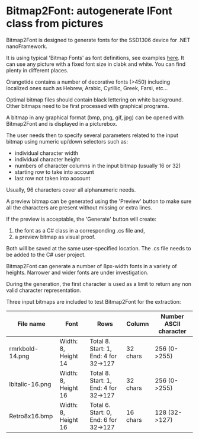 # Bitmap2Font: autogenerate IFont class from pictures

Bitmap2Font is designed to generate fonts for the SSD1306 device for .NET nanoFramework.

It is using typical 'Bitmap Fonts' as font definitions, see examples [here](http://www.orangetide.com/fonts/DOS/). It can use any picture with a fixed font size in clabk and white. You can find plenty in different places.

Orangetide contains a number of decorative fonts (>450) including localized ones such as Hebrew, Arabic, Cyrillic, Greek, Farsi, etc...

Optimal bitmap files should contain black lettering on white background. Other bitmaps need to be first processed with graphical programs.

A bitmap in any graphical format (bmp, png, gif, jpg) can be opened with Bitmap2Font and is displayed in a picturebox.

The user needs then to specify several parameters related to the input bitmap using numeric up/down selectors such as:

- individual character width
- individual character height
- numbers of character columns in the input bitmap (usually 16 or 32)
- starting row to take into account
- last row not taken into account

Usually, 96 characters cover all alphanumeric needs.

A preview bitmap can be generated using the 'Preview' button to make sure all the characters are present without missing or extra lines.

If the preview is acceptable, the 'Generate' button will create:

1. the font as a C# class in a corresponding .cs file and,
2. a preview bitmap as visual proof.

Both will be saved at the same user-specified location. The .cs file needs to be added to the C# user project.

Bitmap2Font can generate a number of 8px-width fonts in a variety of heights. Narrower and wider fonts are under investigation.

During the generation, the first character is used as a limit to return any non valid character representation.

Three input bitmaps are included to test Bitmap2Font for the extraction:

|File name|Font|Rows|Column|Number ASCII character|
|---|---|---|---|---|
|rmrkbold-14.png|Width: 8, Height 14|Total 8. Start: 1, End: 4 for 32->127|32 chars|256 (0->255)|
|lbitalic-16.png|Width: 8, Height 16|Total 8. Start: 1, End: 4 for 32->127|32 chars|256 (0->255)|
|Retro8x16.bmp|Width: 8, Height 16|Total 6. Start: 0, End: 6 for 32->127|16 chars|128 (32->127)|
